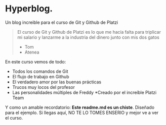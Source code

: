 # Hyperblog. 
Un blog increible para el curso de Git y Github de Platzi
>El curso de Git y Github de Platzi es lo que me hacía falta para triplicar mi salario y lanzarme a la industria del dinero junto con mis dos gatos 
>- Tom 
>- Atenea

En este curso vemos de todo:
* Todos los comandos de Git 
* El flujo de trabajo en Github
* El verdadero amor por las buenas prácticas
* Trucos muy locos del profesor
* Las personalidades múltiples de Freddy
*Creado por el increíble Platzi Team

Y como un amable recordatorio: **Este readme.md es un chiste**. Diseñado para el ejemplo. Si llegas aquí, NO TE LO TOMES ENSERIO y mejor ve a ver el curso.